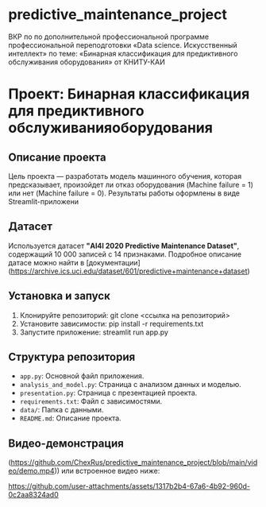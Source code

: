 # predictive_maintenance_project
ВКР по по дополнительной профессиональной программе профессиональной переподготовки «Data science. Искусственный интеллект» по теме: «Бинарная классификация для предиктивного обслуживания оборудования» от КНИТУ-КАИ
# Проект: Бинарная классификация для предиктивного обслуживанияоборудования
## Описание проекта
Цель проекта — разработать модель машинного обучения, которая предсказывает, произойдет ли отказ оборудования (Machine failure = 1) или нет (Machine failure = 0). 
Результаты работы оформлены в виде Streamlit-приложени
## Датасет
Используется датасет 
**"AI4I 2020 Predictive Maintenance Dataset"**,
содержащий 10 000 записей с 14 признаками. Подробное описание датасе можно найти в [документации]
(https://archive.ics.uci.edu/dataset/601/predictive+maintenance+dataset)
## Установка и запуск
1. Клонируйте репозиторий:
 git clone <ссылка на репозиторий>
2. Установите зависимости:
 pip install -r requirements.txt
3. Запустите приложение:
 streamlit run app.py
## Структура репозитория
- `app.py`: Основной файл приложения.
- `analysis_and_model.py`: Страница с анализом данных и моделью.
- `presentation.py`: Страница с презентацией проекта.
- `requirements.txt`: Файл с зависимостями.
- `data/`: Папка с данными.
- `README.md`: Описание проекта.
## Видео-демонстрация
(https://github.com/ChexRus/predictive_maintenance_project/blob/main/video/demo.mp4)) или встроенное видео ниже:


https://github.com/user-attachments/assets/1317b2b4-67a6-4b92-960d-0c2aa8324ad0


